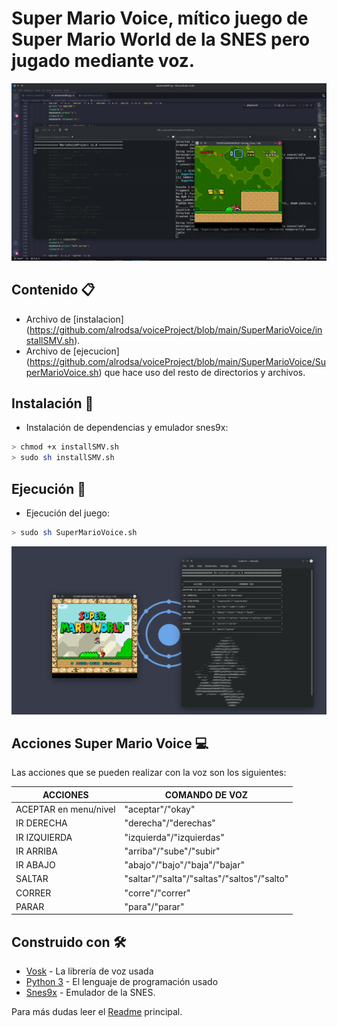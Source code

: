 # Super Mario Voice, mítico juego de Super Mario World de la SNES pero jugado mediante voz.
<p align="center">
 <img src="https://github.com/UzuRodri95/voiceProject/blob/main/images/mario.gif" alt="drawing"/>
</p>

##  Contenido 📋

   - Archivo de [instalacion] (https://github.com/alrodsa/voiceProject/blob/main/SuperMarioVoice/installSMV.sh).
   - Archivo de [ejecucion] (https://github.com/alrodsa/voiceProject/blob/main/SuperMarioVoice/SuperMarioVoice.sh) que hace uso del resto de directorios y archivos.

## Instalación 🔧
* Instalación de dependencias y emulador snes9x:
```Bash
> chmod +x installSMV.sh
> sudo sh installSMV.sh
```

## Ejecución 🔧
* Ejecución del juego:
```Bash 
> sudo sh SuperMarioVoice.sh
```

<p align="center">
 <img src="https://github.com/UzuRodri95/voiceProject/blob/main/images/mario_ejecucion.png" alt="drawing"/>
</p>



## Acciones Super Mario Voice 💻
Las acciones que se pueden realizar con la voz son los siguientes:

 | ACCIONES | COMANDO DE VOZ |
 | -- | -- |
 |ACEPTAR en menu/nivel | "aceptar"/"okay"|
 |IR DERECHA            | "derecha"/"derechas"|
 |IR IZQUIERDA          | "izquierda"/"izquierdas"|
 |IR ARRIBA             | "arriba"/"sube"/"subir"|
 |IR ABAJO              | "abajo"/"bajo"/"baja"/"bajar"|
 |SALTAR                | "saltar"/"salta"/"saltas"/"saltos"/"salto"|
 |CORRER                | "corre"/"correr"|
 |PARAR                 | "para"/"parar"|                                  |

## Construido con 🛠️
* [Vosk](https://alphacephei.com/vosk/) - La librería de voz usada
* [Python 3](https://docs.python.org/3/) - El lenguaje de programación usado
* [Snes9x](https://www.snes9x.com/) - Emulador de la SNES.

Para más dudas leer el [Readme](https://github.com/alrodsa/voiceProject) principal.
